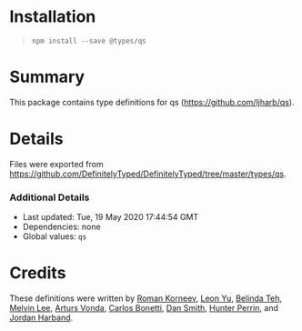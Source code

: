 # Installation
> `npm install --save @types/qs`

# Summary
This package contains type definitions for qs (https://github.com/ljharb/qs).

# Details
Files were exported from https://github.com/DefinitelyTyped/DefinitelyTyped/tree/master/types/qs.

### Additional Details
 * Last updated: Tue, 19 May 2020 17:44:54 GMT
 * Dependencies: none
 * Global values: `qs`

# Credits
These definitions were written by [Roman Korneev](https://github.com/RWander), [Leon Yu](https://github.com/leonyu), [Belinda Teh](https://github.com/tehbelinda), [Melvin Lee](https://github.com/zyml), [Arturs Vonda](https://github.com/artursvonda), [Carlos Bonetti](https://github.com/CarlosBonetti), [Dan Smith](https://github.com/dpsmith3), [Hunter Perrin](https://github.com/hperrin), and [Jordan Harband](https://github.com/ljharb).
